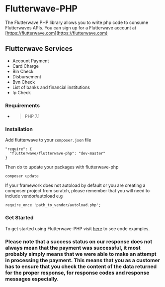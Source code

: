# Flutterwave-PHP
The Flutterwave PHP library allows you to write php code to consume Flutterwaves APIs.
You can sign up for a Flutterwave account at [https://flutterwave.com](https://flutterwave.com)

## Flutterwave Services
- Account Payment
- Card Charge
- Bin Check
- Disbursement
- Bvn Check
- List of banks and financial institutions
- Ip Check

### Requirements
- > PHP 7.1


### Installation

Add flutterwave to your `composer.json` file
```
"require": {
  "flutterwave/flutterwave-php": "dev-master"
}
```

Then do to update your packages with flutterwave-php
```
composer update
```

If your framework does not autoload by default or you are creating a composer project from scratch, please
remember that you will need to include vendor/autoload e.g
```
require_once 'path_to_vendor/autoload.php';
```

### Get Started
To get started using Flutterwave-PHP visit [here](https://github.com/Flutterwave/flutterwave-php/tree/master/examples) to see code examples.

### Please note that a success status on our response does not always mean that the payment was successful, it most probably simply means that we were able to make an attempt in processing the payment. This means that you as a customer has to ensure that you check the content of the data returned for the proper response, for response codes and response messages especially.
